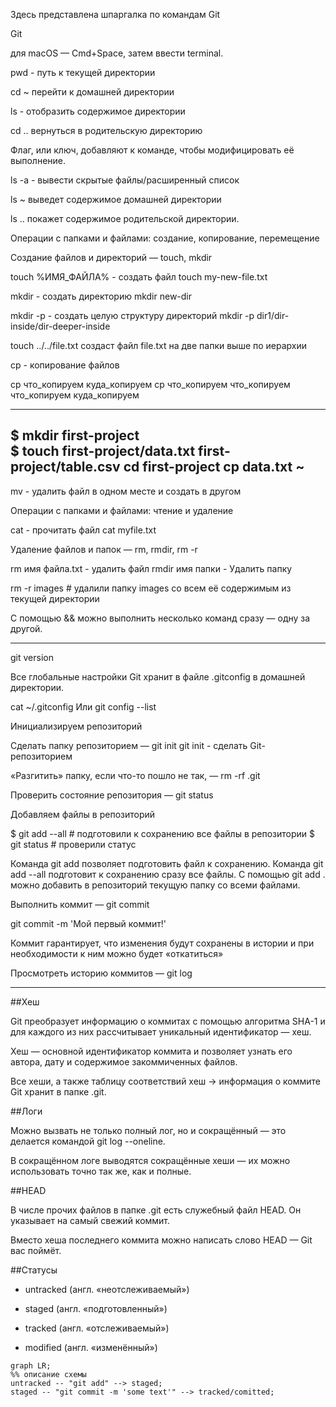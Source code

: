 Здесь представлена шпаргалка по командам Git

Git

для macOS — Cmd+Space, затем ввести terminal.

pwd - путь к текущей директории

cd ~ перейти к домашней директории

ls - отобразить содержимое директории

cd .. вернуться в родительскую директорию

Флаг, или ключ, добавляют к команде, чтобы модифицировать её выполнение.

ls -a  - вывести скрытые файлы/расширенный список

ls ~ выведет содержимое домашней директории

ls .. покажет содержимое родительской директории.


Операции с папками и файлами: создание, копирование, перемещение

Создание файлов и директорий — touch, mkdir

touch %ИМЯ_ФАЙЛА% - создать файл
touch my-new-file.txt 


mkdir - создать директорию
mkdir new-dir

mkdir -p   - создать целую структуру директорий
mkdir -p dir1/dir-inside/dir-deeper-inside

touch ../../file.txt создаст файл file.txt на две папки выше по иерархии


cp - копирование файлов

cp что_копируем куда_копируем
cp что_копируем что_копируем что_копируем куда_копируем

---------------------- 
$ mkdir first-project   
$ touch first-project/data.txt first-project/table.csv 
cd first-project
cp data.txt ~
---------------------- 


mv - удалить файл в одном месте и создать в другом

Операции с папками и файлами: чтение и удаление

cat - прочитать файл 
cat myfile.txt

Удаление файлов и папок — rm, rmdir, rm -r


rm имя файла.txt - удалить файл
rmdir имя папки - Удалить папку

rm -r images # удалили папку images со всем её содержимым из текущей директории 



С помощью && можно выполнить несколько команд сразу — одну за другой.


---------------------- 
git version  

Все глобальные настройки Git хранит в файле .gitconfig в домашней директории.

cat ~/.gitconfig 
Или
git config --list 


Инициализируем репозиторий

Сделать папку репозиторием — git init
git init - сделать Git-репозиторием

«Разгитить» папку, если что-то пошло не так, — rm -rf .git

Проверить состояние репозитория — git status


Добавляем файлы в репозиторий

$ git add --all # подготовили к сохранению все файлы в репозитории
$ git status # проверили статус 


Команда git add позволяет подготовить файл к сохранению.
Команда git add --all подготовит к сохранению сразу все файлы.
С помощью git add . можно добавить в репозиторий текущую папку со всеми файлами.


Выполнить коммит — git commit

git commit -m 'Мой первый коммит!'

Коммит гарантирует, что изменения будут сохранены в истории и при необходимости к ним можно будет «откатиться»

Просмотреть историю коммитов — git log

-----------------

##Хеш

Git преобразует информацию о коммитах с помощью алгоритма SHA-1 и для каждого из них рассчитывает уникальный идентификатор — хеш.


Хеш — основной идентификатор коммита и позволяет узнать его автора, дату и содержимое закоммиченных файлов.


Все хеши, а также таблицу соответствий хеш → информация о коммите Git хранит в папке .git.


##Логи


Можно вызвать не только полный лог, но и сокращённый — это делается командой git log --oneline.


В сокращённом логе выводятся сокращённые хеши — их можно использовать точно так же, как и полные.


##HEAD


В числе прочих файлов в папке .git есть служебный файл HEAD. Он указывает на самый свежий коммит.


Вместо хеша последнего коммита можно написать слово HEAD — Git вас поймёт.


##Статусы


- untracked (англ. «неотслеживаемый»)


- staged (англ. «подготовленный»)


- tracked (англ. «отслеживаемый»)


- modified (англ. «изменённый»)



```mermaid
graph LR;
%% описание схемы
untracked -- "git add" --> staged;
staged -- "git commit -m 'some text'" --> tracked/comitted;
```


